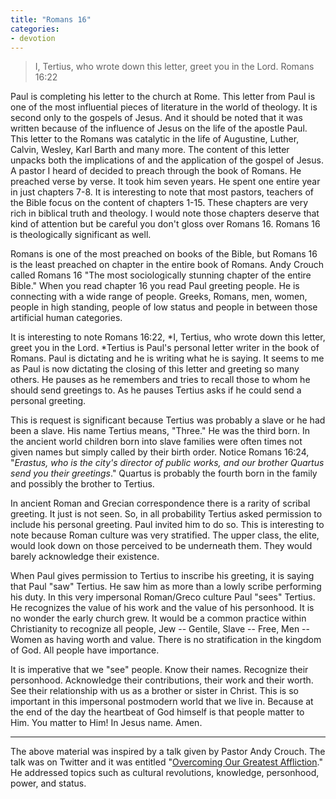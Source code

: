 ```yaml
---
title: "Romans 16"
categories:
- devotion
---
```

> I, Tertius, who wrote down this letter, greet you in the Lord. Romans 16:22

Paul is completing his letter to the church at Rome. This letter from Paul is one of the most influential pieces of literature in the world of theology. It is second only to the gospels of Jesus. And it should be noted that it was written because of the influence of Jesus on the life of the apostle Paul. This letter to the Romans was catalytic in the life of Augustine, Luther, Calvin, Wesley, Karl Barth and many more. The content of this letter unpacks both the implications of and the application of the gospel of Jesus. A pastor I heard of decided to preach through the book of Romans. He preached verse by verse. It took him seven years. He spent one entire year in just chapters 7-8. It is interesting to note that most pastors, teachers of the Bible focus on the content of chapters 1-15. These chapters are very rich in biblical truth and theology. I would note those chapters deserve that kind of attention but be careful you don't gloss over Romans 16. Romans 16 is theologically significant as well.

Romans is one of the most preached on books of the Bible, but Romans 16 is the least preached on chapter in the entire book of Romans. Andy Crouch called Romans 16 "The most sociologically stunning chapter of the entire Bible." When you read chapter 16 you read Paul greeting people. He is connecting with a wide range of people. Greeks, Romans, men, women, people in high standing, people of low status and people in between those artificial human categories.

It is interesting to note Romans 16:22, *I, Tertius, who wrote down this letter, greet you in the Lord. *Tertius is Paul's personal letter writer in the book of Romans. Paul is dictating and he is writing what he is saying. It seems to me as Paul is now dictating the closing of this letter and greeting so many others. He pauses as he remembers and tries to recall those to whom he should send greetings to. As he pauses Tertius asks if he could send a personal greeting.

This is request is significant because Tertius was probably a slave or he had been a slave. His name Tertius means, "Three." He was the third born. In the ancient world children born into slave families were often times not given names but simply called by their birth order. Notice Romans 16:24, "*Erastus, who is the city's director of public works, and our brother Quartus send you their greetings*." Quartus is probably the fourth born in the family and possibly the brother to Tertius.

In ancient Roman and Grecian correspondence there is a rarity of scribal greeting. It just is not seen. So, in all probability Tertius asked permission to include his personal greeting. Paul invited him to do so. This is interesting to note because Roman culture was very stratified. The upper class, the elite, would look down on those perceived to be underneath them. They would barely acknowledge their existence.

When Paul gives permission to Tertius to inscribe his greeting, it is saying that Paul "saw" Tertius. He saw him as more than a lowly scribe performing his duty. In this very impersonal Roman/Greco culture Paul "sees" Tertius. He recognizes the value of his work and the value of his personhood. It is no wonder the early church grew. It would be a common practice within Christianity to recognize all people, Jew -- Gentile, Slave -- Free, Men -- Women as having worth and value. There is no stratification in the kingdom of God. All people have importance.

It is imperative that we "see" people. Know their names. Recognize their personhood. Acknowledge their contributions, their work and their worth. See their relationship with us as a brother or sister in Christ. This is so important in this impersonal postmodern world that we live in. Because at the end of the day the heartbeat of God himself is that people matter to Him. You matter to Him! In Jesus name. Amen.

* * *
The above material was inspired by a talk given by Pastor Andy Crouch. The talk was on Twitter and it was entitled "[Overcoming Our Greatest Affliction](https://www.youtube.com/watch?v=KHGwOYzUw9o)." He addressed topics such as cultural revolutions, knowledge, personhood, power, and status.